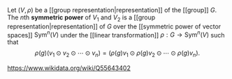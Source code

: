 Let $(V,\rho)$ be a [[group representation|representation]] of the [[group]] $G$. The $n$th **symmetric power** of $V_1$ and $V_2$ is a [[group representation|representation]] of $G$ over the [[symmetric power of vector spaces]] $\text{Sym}^n(V)$ under the [[linear transformation]] $\rho:G\to \text{Sym}^n(V)$ such that $$\rho(g)(v_1\odot v_2\odot \cdots \odot v_n) = (\rho(g)v_1\odot \rho(g)v_2\odot\cdots\odot\rho(g)v_n).$$

https://www.wikidata.org/wiki/Q55643402